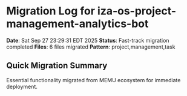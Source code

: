 # Migration Log for iza-os-project-management-analytics-bot

**Date**: Sat Sep 27 23:29:31 EDT 2025
**Status**: Fast-track migration completed
**Files**:        6 files migrated
**Pattern**: project,management,task

## Quick Migration Summary
Essential functionality migrated from MEMU ecosystem for immediate deployment.
